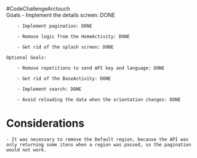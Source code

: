 #CodeChallengeArctouch   
    Goals
        - Implement the details screen: DONE
    
        - Implement pagination: DONE
    
        - Remove logic from the HomeActivity: DONE
    
        - Get rid of the splash screen:​ DONE

    Optional Goals:

        - Remove repetitions to send API key and language: DONE
    
        - Get rid of the BaseActivity:​ DONE
    
        - Implement search: DONE
    
        - Avoid reloading the data when the orientation changes: DONE

# Considerations
    - It was necessary to remove the Default region, because the API was only returning some itens when a region was passed, so the pagination would not work.
